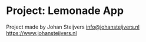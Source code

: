 Project: Lemonade App
==================================
Project made by Johan Steijvers
info@johansteijvers.nl
https://www.johansteijvers.nl
